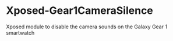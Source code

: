 Xposed-Gear1CameraSilence
=========================

Xposed module to disable the camera sounds on the Galaxy Gear 1 smartwatch
